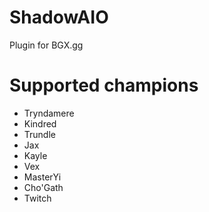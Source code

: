 # ShadowAIO
Plugin for BGX.gg

# Supported champions
- Tryndamere
- Kindred
- Trundle
- Jax
- Kayle
- Vex
- MasterYi
- Cho'Gath
- Twitch
